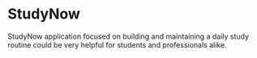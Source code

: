 # StudyNow
StudyNow application focused on building and maintaining a daily study routine could be very helpful for students and professionals alike.
